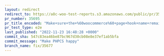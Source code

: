 ```yaml
---
layout: redirect
redirect_to: https://a8c-woo-test-reports.s3.amazonaws.com/public/pr/35695/e2e/index.html
pr_number: 35695
pr_title_encoded: "Make+sure+the+%60woocommerce%60+page+hook+name+remains+untranslated"
pr_test_type: e2e
last_published: "2022-11-23 16:48:28 +0000"
commit_sha: 547c83ea46be87bc967d30cb08e8e37ef1ab5bfa
commit_message: "Make PHPCS happy"
branch_name: fix/35677
---
```

